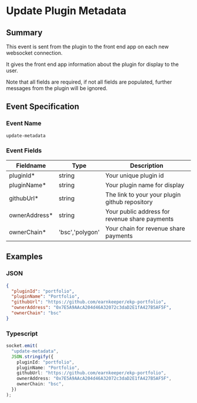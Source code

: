 # Update Plugin Metadata

## Summary

This event is sent from the plugin to the front end app on each new websocket connection.

It gives the front end app information about the plugin for display to the user.

Note that all fields are required, if not all fields are populated, further messages from the plugin will be ignored.

## Event Specification

### Event Name

`update-metadata`

### Event Fields

| Fieldname      | Type            | Description                                    |
| -------------- | --------------- | ---------------------------------------------- |
| pluginId\*     | string          | Your unique plugin id                          |
| pluginName\*   | string          | Your plugin name for display                   |
| githubUrl\*    | string          | The link to your your plugin github repository |
| ownerAddress\* | string          | Your public address for revenue share payments |
| ownerChain\*   | 'bsc','polygon' | Your chain for revenue share payments          |

## Examples

### JSON

```json
{
  "pluginId": "portfolio",
  "pluginName": "Portfolio",
  "githubUrl": "https://github.com/earnkeeper/ekp-portfolio",
  "ownerAddress": "0x7E5A9AAcA204d46A32072c3daD2E1fA427B5AF5F",
  "ownerChain": "bsc"
}
```

### Typescript

```typescript
socket.emit(
  "update-metadata",
  JSON.stringify({
    pluginId: "portfolio",
    pluginName: "Portfolio",
    githubUrl: "https://github.com/earnkeeper/ekp-portfolio",
    ownerAddress: "0x7E5A9AAcA204d46A32072c3daD2E1fA427B5AF5F",
    ownerChain: "bsc",
  })
);
```
